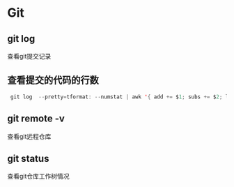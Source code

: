 # Git
## git log
查看git提交记录
## 查看提交的代码的行数
```java
 git log  --pretty=tformat: --numstat | awk '{ add += $1; subs += $2; loc += $1 - $2 } END { printf "added lines: %s, removed lines: %s, total lines: %s\n", add, subs, loc }' -
```
## git remote -v
查看git远程仓库
## git status
查看git仓库工作树情况